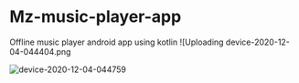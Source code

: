 # Mz-music-player-app
Offline music player android app using kotlin
![Uploading device-2020-12-04-044404.png

![device-2020-12-04-044759](https://user-images.githubusercontent.com/52007943/117243444-e78a0480-ae54-11eb-886a-f00dd65de265.png)

